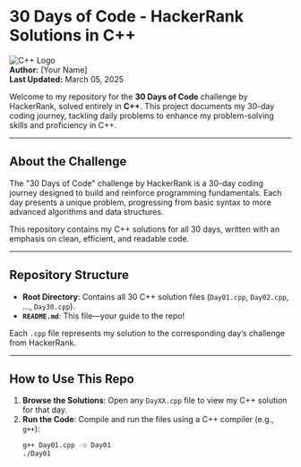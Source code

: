# 30 Days of Code - HackerRank Solutions in C++

![C++ Logo](https://img.shields.io/badge/C%2B%2B-Solutions-blue?style=flat&logo=c%2B%2B)  
**Author:** [Your Name]  
**Last Updated:** March 05, 2025  

Welcome to my repository for the **30 Days of Code** challenge by HackerRank, solved entirely in **C++**. This project documents my 30-day coding journey, tackling daily problems to enhance my problem-solving skills and proficiency in C++.

---

## About the Challenge

The "30 Days of Code" challenge by HackerRank is a 30-day coding journey designed to build and reinforce programming fundamentals. Each day presents a unique problem, progressing from basic syntax to more advanced algorithms and data structures.

This repository contains my C++ solutions for all 30 days, written with an emphasis on clean, efficient, and readable code.

---

## Repository Structure

- **Root Directory**: Contains all 30 C++ solution files (`Day01.cpp`, `Day02.cpp`, ..., `Day30.cpp`).
- **`README.md`**: This file—your guide to the repo!

Each `.cpp` file represents my solution to the corresponding day’s challenge from HackerRank.

---

## How to Use This Repo

1. **Browse the Solutions**: Open any `DayXX.cpp` file to view my C++ solution for that day.
2. **Run the Code**: Compile and run the files using a C++ compiler (e.g., `g++`):
   ```bash
   g++ Day01.cpp -o Day01
   ./Day01

